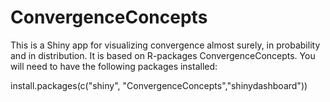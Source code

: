 # ConvergenceConcepts
This is a Shiny app for visualizing convergence almost surely, in probability and in distribution. It is based on R-packages ConvergenceConcepts. You will need to have the following packages installed:

install.packages(c("shiny", "ConvergenceConcepts","shinydashboard"))
